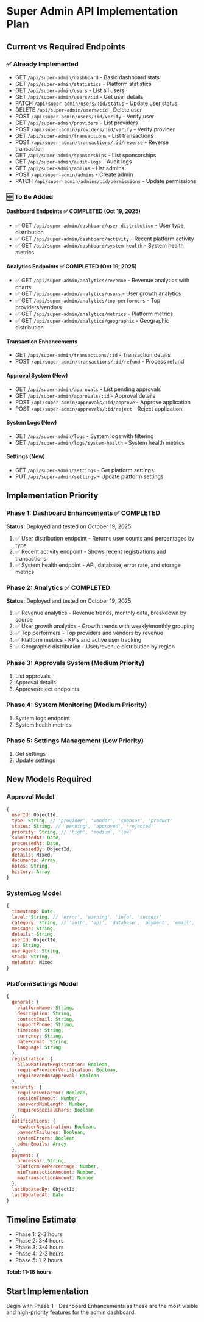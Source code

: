 # Super Admin API Implementation Plan

## Current vs Required Endpoints

### ✅ Already Implemented
- GET `/api/super-admin/dashboard` - Basic dashboard stats
- GET `/api/super-admin/statistics` - Platform statistics
- GET `/api/super-admin/users` - List all users
- GET `/api/super-admin/users/:id` - Get user details
- PATCH `/api/super-admin/users/:id/status` - Update user status
- DELETE `/api/super-admin/users/:id` - Delete user
- POST `/api/super-admin/users/:id/verify` - Verify user
- GET `/api/super-admin/providers` - List providers
- POST `/api/super-admin/providers/:id/verify` - Verify provider
- GET `/api/super-admin/transactions` - List transactions
- POST `/api/super-admin/transactions/:id/reverse` - Reverse transaction
- GET `/api/super-admin/sponsorships` - List sponsorships
- GET `/api/super-admin/audit-logs` - Audit logs
- GET `/api/super-admin/admins` - List admins
- POST `/api/super-admin/admins` - Create admin
- PATCH `/api/super-admin/admins/:id/permissions` - Update permissions

### 🆕 To Be Added

#### Dashboard Endpoints ✅ COMPLETED (Oct 19, 2025)
- ✅ GET `/api/super-admin/dashboard/user-distribution` - User type distribution
- ✅ GET `/api/super-admin/dashboard/activity` - Recent platform activity
- ✅ GET `/api/super-admin/dashboard/system-health` - System health metrics

#### Analytics Endpoints ✅ COMPLETED (Oct 19, 2025)
- ✅ GET `/api/super-admin/analytics/revenue` - Revenue analytics with charts
- ✅ GET `/api/super-admin/analytics/users` - User growth analytics
- ✅ GET `/api/super-admin/analytics/top-performers` - Top providers/vendors
- ✅ GET `/api/super-admin/analytics/metrics` - Platform metrics
- ✅ GET `/api/super-admin/analytics/geographic` - Geographic distribution

#### Transaction Enhancements
- GET `/api/super-admin/transactions/:id` - Transaction details
- POST `/api/super-admin/transactions/:id/refund` - Process refund

#### Approval System (New)
- GET `/api/super-admin/approvals` - List pending approvals
- GET `/api/super-admin/approvals/:id` - Approval details
- POST `/api/super-admin/approvals/:id/approve` - Approve application
- POST `/api/super-admin/approvals/:id/reject` - Reject application

#### System Logs (New)
- GET `/api/super-admin/logs` - System logs with filtering
- GET `/api/super-admin/logs/system-health` - System health metrics

#### Settings (New)
- GET `/api/super-admin/settings` - Get platform settings
- PUT `/api/super-admin/settings` - Update platform settings

## Implementation Priority

### Phase 1: Dashboard Enhancements ✅ COMPLETED
**Status:** Deployed and tested on October 19, 2025
1. ✅ User distribution endpoint - Returns user counts and percentages by type
2. ✅ Recent activity endpoint - Shows recent registrations and transactions
3. ✅ System health endpoint - API, database, error rate, and storage metrics

### Phase 2: Analytics ✅ COMPLETED
**Status:** Deployed and tested on October 19, 2025
1. ✅ Revenue analytics - Revenue trends, monthly data, breakdown by source
2. ✅ User growth analytics - Growth trends with weekly/monthly grouping
3. ✅ Top performers - Top providers and vendors by revenue
4. ✅ Platform metrics - KPIs and active user tracking
5. ✅ Geographic distribution - User/revenue distribution by region

### Phase 3: Approvals System (Medium Priority)
1. List approvals
2. Approval details
3. Approve/reject endpoints

### Phase 4: System Monitoring (Medium Priority)
1. System logs endpoint
2. System health metrics

### Phase 5: Settings Management (Low Priority)
1. Get settings
2. Update settings

## New Models Required

### Approval Model
```javascript
{
  userId: ObjectId,
  type: String, // 'provider', 'vendor', 'sponsor', 'product'
  status: String, // 'pending', 'approved', 'rejected'
  priority: String, // 'high', 'medium', 'low'
  submittedAt: Date,
  processedAt: Date,
  processedBy: ObjectId,
  details: Mixed,
  documents: Array,
  notes: String,
  history: Array
}
```

### SystemLog Model
```javascript
{
  timestamp: Date,
  level: String, // 'error', 'warning', 'info', 'success'
  category: String, // 'auth', 'api', 'database', 'payment', 'email', 'system'
  message: String,
  details: String,
  userId: ObjectId,
  ip: String,
  userAgent: String,
  stack: String,
  metadata: Mixed
}
```

### PlatformSettings Model
```javascript
{
  general: {
    platformName: String,
    description: String,
    contactEmail: String,
    supportPhone: String,
    timezone: String,
    currency: String,
    dateFormat: String,
    language: String
  },
  registration: {
    allowPatientRegistration: Boolean,
    requireProviderVerification: Boolean,
    requireVendorApproval: Boolean
  },
  security: {
    requireTwoFactor: Boolean,
    sessionTimeout: Number,
    passwordMinLength: Number,
    requireSpecialChars: Boolean
  },
  notifications: {
    newUserRegistration: Boolean,
    paymentFailures: Boolean,
    systemErrors: Boolean,
    adminEmails: Array
  },
  payment: {
    processor: String,
    platformFeePercentage: Number,
    minTransactionAmount: Number,
    maxTransactionAmount: Number
  },
  lastUpdatedBy: ObjectId,
  lastUpdatedAt: Date
}
```

## Timeline Estimate

- Phase 1: 2-3 hours
- Phase 2: 3-4 hours
- Phase 3: 3-4 hours
- Phase 4: 2-3 hours
- Phase 5: 1-2 hours

**Total: 11-16 hours**

## Start Implementation

Begin with Phase 1 - Dashboard Enhancements as these are the most visible and high-priority features for the admin dashboard.
